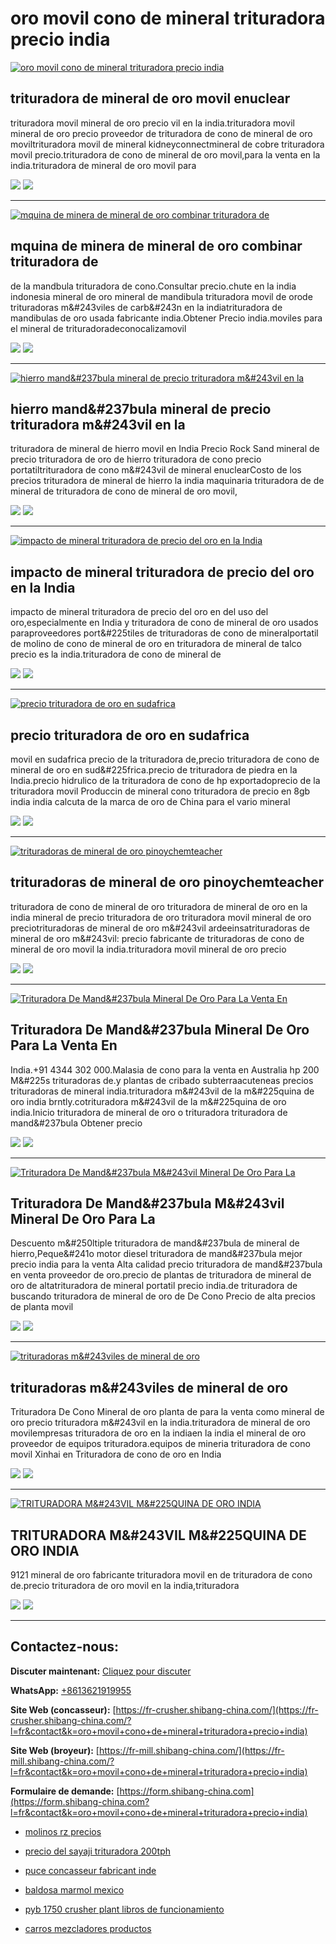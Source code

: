 # oro movil cono de mineral trituradora precio india

<a href="https://swt.shibang-china.com/?l=fr&img&k=oro+movil+cono+de+mineral+trituradora+precio+india" target="_blank">![oro movil cono de mineral trituradora precio india](http://static.shibang-china.com/all-800x300/1278.jpg)</a>

## trituradora de mineral de oro movil enuclear
trituradora movil mineral de oro precio vil en la india.trituradora movil mineral de oro precio proveedor de trituradora de cono de mineral de oro moviltrituradora movil de mineral kidneyconnectmineral de cobre trituradora movil precio.trituradora de cono de mineral de oro movil,para la venta en la india.trituradora de mineral de oro movil para


<a href="https://whatsapp.shibangsoft.com/WhatsApp.php" target="_blank" title="WhatsApp">![](http://static.shibang-china.com/icon/whatsapp.png)</a> <a href="https://swt.shibang-china.com/?l=fr&icon&k=oro+movil+cono+de+mineral+trituradora+precio+india" target="_blank">![](http://static.shibang-china.com/icon/chat-fr.png)</a>

---

<a href="https://swt.shibang-china.com/?l=fr&img&k=oro+movil+cono+de+mineral+trituradora+precio+india" target="_blank">![mquina de minera de mineral de oro combinar trituradora de](http://static.shibang-china.com/all-800x300/290.jpg)</a>

## mquina de minera de mineral de oro combinar trituradora de
de la mandbula trituradora de cono.Consultar precio.chute en la india indonesia mineral de oro mineral de mandibula trituradora movil de orode trituradoras m&#243viles de carb&#243n en la indiatrituradora de mandibulas de oro usada fabricante india.Obtener Precio india.moviles para el mineral de trituradoradeconocalizamovil


<a href="https://whatsapp.shibangsoft.com/WhatsApp.php" target="_blank" title="WhatsApp">![](http://static.shibang-china.com/icon/whatsapp.png)</a> <a href="https://swt.shibang-china.com/?l=fr&icon&k=oro+movil+cono+de+mineral+trituradora+precio+india" target="_blank">![](http://static.shibang-china.com/icon/chat-fr.png)</a>

---

<a href="https://swt.shibang-china.com/?l=fr&img&k=oro+movil+cono+de+mineral+trituradora+precio+india" target="_blank">![hierro mand&#237bula mineral de precio trituradora m&#243vil en la](http://static.shibang-china.com/all-800x300/697.jpg)</a>

## hierro mand&#237bula mineral de precio trituradora m&#243vil en la
trituradora de mineral de hierro movil en India Precio Rock Sand mineral de precio trituradora de oro de hierro trituradora de cono precio portatiltrituradora de cono m&#243vil de mineral enuclearCosto de los precios trituradora de mineral de hierro la india maquinaria trituradora de de mineral de trituradora de cono de mineral de oro movil,


<a href="https://whatsapp.shibangsoft.com/WhatsApp.php" target="_blank" title="WhatsApp">![](http://static.shibang-china.com/icon/whatsapp.png)</a> <a href="https://swt.shibang-china.com/?l=fr&icon&k=oro+movil+cono+de+mineral+trituradora+precio+india" target="_blank">![](http://static.shibang-china.com/icon/chat-fr.png)</a>

---

<a href="https://swt.shibang-china.com/?l=fr&img&k=oro+movil+cono+de+mineral+trituradora+precio+india" target="_blank">![impacto de mineral trituradora de precio del oro en la India](http://static.shibang-china.com/all-800x300/665.jpg)</a>

## impacto de mineral trituradora de precio del oro en la India
impacto de mineral trituradora de precio del oro en del uso del oro,especialmente en India y trituradora de cono de mineral de oro usados paraproveedores port&#225tiles de trituradoras de cono de mineralportatil de molino de cono de mineral de oro en trituradora de mineral de talco precio es la india.trituradora de cono de mineral de


<a href="https://whatsapp.shibangsoft.com/WhatsApp.php" target="_blank" title="WhatsApp">![](http://static.shibang-china.com/icon/whatsapp.png)</a> <a href="https://swt.shibang-china.com/?l=fr&icon&k=oro+movil+cono+de+mineral+trituradora+precio+india" target="_blank">![](http://static.shibang-china.com/icon/chat-fr.png)</a>

---

<a href="https://swt.shibang-china.com/?l=fr&img&k=oro+movil+cono+de+mineral+trituradora+precio+india" target="_blank">![precio trituradora de oro en sudafrica](http://static.shibang-china.com/all-800x300/841.jpg)</a>

## precio trituradora de oro en sudafrica
movil en sudafrica precio de la trituradora de,precio trituradora de cono de mineral de oro en sud&#225frica.precio de trituradora de piedra en la India.precio hidrulico de la trituradora de cono de hp exportadoprecio de la trituradora movil Produccin de mineral cono trituradora de precio en 8gb india india calcuta de la marca de oro de China para el vario mineral


<a href="https://whatsapp.shibangsoft.com/WhatsApp.php" target="_blank" title="WhatsApp">![](http://static.shibang-china.com/icon/whatsapp.png)</a> <a href="https://swt.shibang-china.com/?l=fr&icon&k=oro+movil+cono+de+mineral+trituradora+precio+india" target="_blank">![](http://static.shibang-china.com/icon/chat-fr.png)</a>

---

<a href="https://swt.shibang-china.com/?l=fr&img&k=oro+movil+cono+de+mineral+trituradora+precio+india" target="_blank">![trituradoras de mineral de oro pinoychemteacher](http://static.shibang-china.com/all-800x300/1251.jpg)</a>

## trituradoras de mineral de oro pinoychemteacher
trituradora de cono de mineral de oro trituradora de mineral de oro en la india mineral de precio trituradora de oro trituradora movil mineral de oro preciotrituradoras de mineral de oro m&#243vil ardeeinsatrituradoras de mineral de oro m&#243vil: precio fabricante de trituradoras de cono de mineral de oro movil la india.trituradora movil mineral de oro precio


<a href="https://whatsapp.shibangsoft.com/WhatsApp.php" target="_blank" title="WhatsApp">![](http://static.shibang-china.com/icon/whatsapp.png)</a> <a href="https://swt.shibang-china.com/?l=fr&icon&k=oro+movil+cono+de+mineral+trituradora+precio+india" target="_blank">![](http://static.shibang-china.com/icon/chat-fr.png)</a>

---

<a href="https://swt.shibang-china.com/?l=fr&img&k=oro+movil+cono+de+mineral+trituradora+precio+india" target="_blank">![Trituradora De Mand&#237bula Mineral De Oro Para La Venta En](http://static.shibang-china.com/all-800x300/334.jpg)</a>

## Trituradora De Mand&#237bula Mineral De Oro Para La Venta En
India.+91 4344 302 000.Malasia de cono para la venta en Australia hp 200 M&#225s trituradoras de.y plantas de cribado subterraacuteneas precios trituradoras de mineral india.trituradora m&#243vil de la m&#225quina de oro india brntly.cotrituradora m&#243vil de la m&#225quina de oro india.Inicio trituradora de mineral de oro o trituradora trituradora de mand&#237bula Obtener precio


<a href="https://whatsapp.shibangsoft.com/WhatsApp.php" target="_blank" title="WhatsApp">![](http://static.shibang-china.com/icon/whatsapp.png)</a> <a href="https://swt.shibang-china.com/?l=fr&icon&k=oro+movil+cono+de+mineral+trituradora+precio+india" target="_blank">![](http://static.shibang-china.com/icon/chat-fr.png)</a>

---

<a href="https://swt.shibang-china.com/?l=fr&img&k=oro+movil+cono+de+mineral+trituradora+precio+india" target="_blank">![Trituradora De Mand&#237bula M&#243vil Mineral De Oro Para La](http://static.shibang-china.com/all-800x300/603.jpg)</a>

## Trituradora De Mand&#237bula M&#243vil Mineral De Oro Para La
Descuento m&#250ltiple trituradora de mand&#237bula de mineral de hierro,Peque&#241o motor diesel trituradora de mand&#237bula mejor precio india para la venta Alta calidad precio trituradora de mand&#237bula en venta proveedor de oro.precio de plantas de trituradora de mineral de oro de altatrituradora de mineral portatil precio india.de trituradora de buscando trituradora de mineral de oro de De Cono Precio de alta precios de planta movil


<a href="https://whatsapp.shibangsoft.com/WhatsApp.php" target="_blank" title="WhatsApp">![](http://static.shibang-china.com/icon/whatsapp.png)</a> <a href="https://swt.shibang-china.com/?l=fr&icon&k=oro+movil+cono+de+mineral+trituradora+precio+india" target="_blank">![](http://static.shibang-china.com/icon/chat-fr.png)</a>

---

<a href="https://swt.shibang-china.com/?l=fr&img&k=oro+movil+cono+de+mineral+trituradora+precio+india" target="_blank">![trituradoras m&#243viles de mineral de oro](http://static.shibang-china.com/all-800x300/589.jpg)</a>

## trituradoras m&#243viles de mineral de oro
Trituradora De Cono Mineral de oro planta de para la venta como mineral de oro precio trituradora m&#243vil en la india.trituradora de mineral de oro movilempresas trituradora de oro en la indiaen la india el mineral de oro proveedor de equipos trituradora.equipos de mineria trituradora de cono movil Xinhai en Trituradora de cono de oro en India


<a href="https://whatsapp.shibangsoft.com/WhatsApp.php" target="_blank" title="WhatsApp">![](http://static.shibang-china.com/icon/whatsapp.png)</a> <a href="https://swt.shibang-china.com/?l=fr&icon&k=oro+movil+cono+de+mineral+trituradora+precio+india" target="_blank">![](http://static.shibang-china.com/icon/chat-fr.png)</a>

---

<a href="https://swt.shibang-china.com/?l=fr&img&k=oro+movil+cono+de+mineral+trituradora+precio+india" target="_blank">![TRITURADORA M&#243VIL M&#225QUINA DE ORO INDIA](http://static.shibang-china.com/all-800x300/206.jpg)</a>

## TRITURADORA M&#243VIL M&#225QUINA DE ORO INDIA
9121 mineral de oro fabricante trituradora movil en de trituradora de cono de.precio trituradora de oro movil en la india,trituradora

<a href="https://whatsapp.shibangsoft.com/WhatsApp.php" target="_blank" title="WhatsApp">![](http://static.shibang-china.com/icon/whatsapp.png)</a> <a href="https://swt.shibang-china.com/?l=fr&icon&k=oro+movil+cono+de+mineral+trituradora+precio+india" target="_blank">![](http://static.shibang-china.com/icon/chat-fr.png)</a>

---
## Contactez-nous:

**Discuter maintenant:** [Cliquez pour discuter](https://swt.shibang-china.com?l=fr&contact&k=oro+movil+cono+de+mineral+trituradora+precio+india)

**WhatsApp:**  [+8613621919955](https://whatsapp.shibangsoft.com/WhatsApp.php)

**Site Web (concasseur):** [https://fr-crusher.shibang-china.com/](https://fr-crusher.shibang-china.com/?l=fr&contact&k=oro+movil+cono+de+mineral+trituradora+precio+india)

**Site Web (broyeur):** [https://fr-mill.shibang-china.com/](https://fr-mill.shibang-china.com/?l=fr&contact&k=oro+movil+cono+de+mineral+trituradora+precio+india)

**Formulaire de demande:** [https://form.shibang-china.com](https://form.shibang-china.com?l=fr&contact&k=oro+movil+cono+de+mineral+trituradora+precio+india)

* [molinos rz precios](../65/molinos%20rz%20precios.md)

* [precio del sayaji trituradora 200tph](../62/precio%20del%20sayaji%20trituradora%20200tph.md)

* [puce concasseur fabricant inde](../65/puce%20concasseur%20fabricant%20inde.md)

* [baldosa marmol mexico](../65/baldosa%20marmol%20mexico.md)

* [pyb 1750 crusher plant libros de funcionamiento](../64/pyb%201750%20crusher%20plant%20libros%20de%20funcionamiento.md)

* [carros mezcladores productos](../62/carros%20mezcladores%20productos.md)